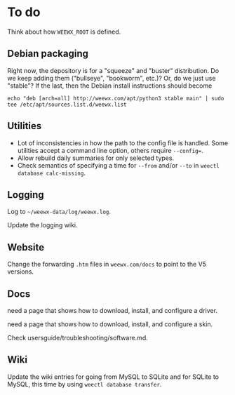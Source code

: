# To do

Think about how `WEEWX_ROOT` is defined.

## Debian packaging

Right now, the depository is for a "squeeze" and "buster" distribution. Do we keep adding them
("bullseye", "bookworm", etc.)? Or, do we just use "stable"? If the last, then the Debian
install instructions should become 

    echo "deb [arch=all] http://weewx.com/apt/python3 stable main" | sudo tee /etc/apt/sources.list.d/weewx.list


## Utilities

- Lot of inconsistencies in how the path to the config file is handled. Some utilities accept a
  command line option, others require `--config=`.
- Allow rebuild daily summaries for only selected types.
- Check semantics of specifying a time for `--from` and/or `--to` 
  in `weectl database calc-missing`.


## Logging

Log to `~/weewx-data/log/weewx.log`.

Update the logging wiki.

## Website

Change the forwarding `.htm` files in `weewx.com/docs` to point to the V5 versions.

## Docs

need a page that shows how to download, install, and configure a driver.

need a page that shows how to download, install, and configure a skin.

Check usersguide/troubleshooting/software.md.


## Wiki

Update the wiki entries for going from MySQL to SQLite and for SQLite to MySQL, this time
by using `weectl database transfer`.